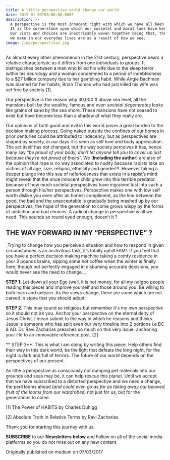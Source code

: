 ```yaml
---
title: A little perspective could change our world.
date: 2019-01-03T08:00:00.000Z
description: >-
  A perspective is the most innocent right with which we have all been blessed.
  It is the cornerstone upon which our societal and moral laws have been carved.
  Our vista and choices are inextricably woven together being that, the choices
  we make in our everyday lives are as a result of how we see.
image: /img/perspectives.jpg
---
```

As almost every other phenomenon in the 21st century, perspective bears a relative characteristic as it differs from one individuals to groups. It distinguishes between a man who killed his wife due to the sleep terror within his neurology and a woman condemned to a period of indebtedness to a $27 billion company due to her gambling habit. While Angie Bachman was blamed for her habits, Brian Thomas who had just killed his wife was set free by society \[1]. 

Our perspective is the reason why 30,000 ft above sea level, all the mansions built by the wealthy, famous and even _societal degenerates_ looks like grains of sand by the sea shore. These mansions have not ceased to exist but have become less than a shadow of what they really are.

Our opinions of both good and evil in this world poses a great burden to the decision making process. Going naked outside the confines of our homes in prior centuries could be attributed to indecency, but as perspectives are shaped by society, in our days it is seen as self love and body appreciation. The act itself has not changed, but the way society perceives it has, hence many say “_be proud of your body, don’t let anyone tell you to cover up just because they’re not proud of theirs_”. We (**Including the author**) are also of the opinion that rape is no way associated to nudity because rapists take on victims of all age, size, religion, ethnicity and gender!!!. However taking a deeper plunge into this sea of nefariousness that exists in a rapist’s mind might reveal that the once innocent child grew into this terrible predator because of how much societal perspectives have ingrained lust into such a person  through his/her perspectives. Perspective makes one with low self worth dislike you even after an honest compliment, as the line between the good, the bad and the unacceptable is gradually being mashed up by our perspectives, the hope of the generation to come grows wispy by the forms of addiction and bad choices. A radical change in perspective is all we need. This sounds so round eyed enough, doesn’t it ?

## THE WAY FORWARD IN MY “PERSPECTIVE” ?

_Trying to change how you perceive a situation and how to respond in given circumstances is an acclivitous task, it’s totally uphill FAM!. If you feel that you have a perfect decision making machine taking a comfy residence in your 3 pounds brains, sipping some hot coffee when the winter is finally here, though not perfectly engaged in disbursing accurate decisions, you would never see the need to change.
_

**STEP 1**: Let down all your Ego (well, it is not money, for all my ndigbo people reading this piece) and improve yourself and those around you. Be willing to both learn and unlearn. As the views change, there are some which are not carved in stone that you should adopt.

**STEP 2**: This may sound so religious but remember it's my own perspective so it should not irk you. Anchor your perspective on the eternal deity of Jesus Christ. I mean submit to the way in which he reasons and thinks. Jesus is someone who has split even our very timeline into 2 portions i.e BC & AD. Dr. Ravi Zacharias preaches so much on this very issue; anchoring your life to an immovable reference post.
 \[2]

**
STEP 3**:  This is what i am doing by writing this piece. Help others find their way in this dark world, be the light that defeats the long night, for the night is dark and full of terrors. The future of our world depends on the perspectives of our present.

As little a perspective as consciously not dumping pet materials into our grounds and seas may be, it can help rescue this planet. Until we accept that we have subscribed to a distorted perspective and we need a change, the peril looms ahead (_and could even go as far as taking away our beloved fruit of the looms from our wardrobes_) not just for us, but for the generations to come.

\[1] The Power of HABITS by Charles Duhigg

\[2] Absolute Truth in Relative Terms by Ravi Zacharias

Thank you for starting this journey with us.

**SUBSCRIBE** to our **Newsletters** **below** and Follow on all of the social media platforms so you do not miss out on any new content.

Originally published on medium on 07/03/2017
